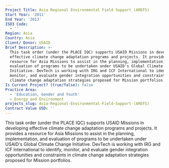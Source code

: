 ```yaml
---
Project Title: Asia Regional Environmental Field Support (AREFS)
Start Year: '2011'
End Year: '2013'
ISO3 Code:
  - ''
Region: Asia
Country: Asia
Client/ Donor: USAID
Brief Description: >-
  This task order (under the PLACE IQC) supports USAID Missions in developing
  effective climate change adaptation programs and projects. It provides a
  resource for Asia Missions to assist in the planning, implementation, and
  evaluation of programs to be undertaken under USAID's Global Climate Change
  Initiative. DevTech is working with IRG and ICF International to identify,
  monitor, and evaluate gender integration opportunities and constraints in
  climate change adaptation strategies proposed for Mission portfolios.
Is Current Project? (true/false): false
Practice Area:
  - 'Education, Gender and Youth'
  - Energy and Environment
projects_slug: Asia-Regional-Environmental-Field-Support-(AREFS)
Contract Value USD: ''
---
```

This task order (under the PLACE IQC) supports USAID Missions in developing effective climate change adaptation programs and projects. It provides a resource for Asia Missions to assist in the planning, implementation, and evaluation of programs to be undertaken under USAID's Global Climate Change Initiative. DevTech is working with IRG and ICF International to identify, monitor, and evaluate gender integration opportunities and constraints in climate change adaptation strategies proposed for Mission portfolios.